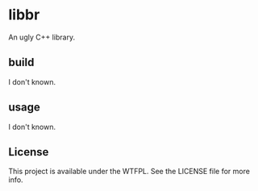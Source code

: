 # libbr

An ugly C++ library.

## build

I don't known.

## usage

I don't known.

## License

This project is available under the WTFPL. See the LICENSE file for more info.